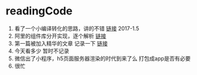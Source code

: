# readingCode

1. 看了一个小编译转化的思路，讲的不错 [链接](https://zhuanlan.zhihu.com/p/23937144)         2017-1.5
2. 阿里的组件库分开实现，逐个解析 [链接](https://github.com/react-component?page=1)
3. 第一篇被加入精华的文章 记录一下 [链接](https://cnodejs.org/topic/586823335eac96bb04d3e305)
4. 今天看多少 暂时不记录
5. 微信出了小程序，h5页面服务器渲染的时代到来了么 打包成app是否有必要
6. 很忙
